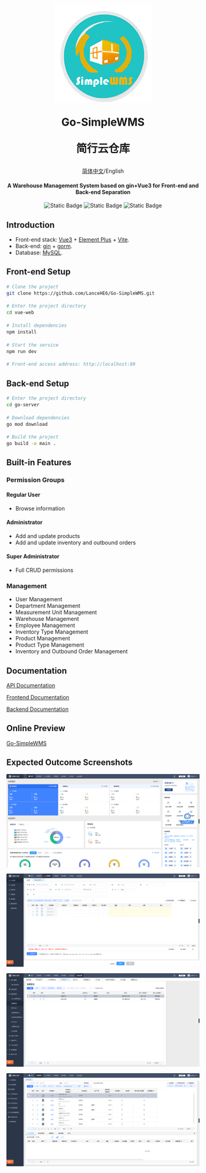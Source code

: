 

<p align="center">
	<img alt="logo" src="./imgs/WMS-Logo.png">
</p>
<h1 align="center" style="margin: 30px 0 30px; font-weight: bold;">Go-SimpleWMS</h1>
<h1 align="center" style="margin: 30px 0 30px; font-weight: bold;">简行云仓库</h1>
<div align="center"> 

[简体中文](./README.md)/English
</div>
<h4 align="center">A Warehouse Management System based on gin+Vue3 for Front-end and Back-end Separation</h4>

<div align="center">

![Static Badge](https://img.shields.io/badge/Licence-MIT-blue)
![Static Badge](https://img.shields.io/badge/Front--end-vue-orange)
![Static Badge](https://img.shields.io/badge/Back--end-gin-green)

</div>

## Introduction

* Front-end stack: [Vue3](https://v3.vuejs.org/) + [Element Plus](https://element-plus.org/en-US/) + [Vite](https://vitejs.dev/).
* Back-end: [gin](https://gin-gonic.com/en/) + [gorm](https://gorm.io/docs/index.html).
* Database: [MySQL](https://www.mysql.com/).

## Front-end Setup

```bash
# Clone the project
git clone https://github.com/LanceHE6/Go-SimpleWMS.git

# Enter the project directory
cd vue-web

# Install dependencies
npm install

# Start the service
npm run dev

# Front-end access address: http://localhost:80
```

## Back-end Setup

```bash
# Enter the project directory
cd go-server

# Download dependencies
go mod download

# Build the project
go build -o main .
```

## Built-in Features

### Permission Groups

#### Regular User

* Browse information

#### Administrator

* Add and update products
* Add and update inventory and outbound orders

#### Super Administrator

* Full CRUD permissions

### Management

* User Management
* Department Management
* Measurement Unit Management
* Warehouse Management
* Employee Management
* Inventory Type Management
* Product Management
* Product Type Management
* Inventory and Outbound Order Management

## Documentation

[API Documentation](./go-server/README.md)

[Frontend Documentation](./vue-web/README.md)

[Backend Documentation](./go-server/README.md)

## Online Preview

[Go-SimpleWMS](https://lancehe6.github.io/Go-SimpleWMS/)

## Expected Outcome Screenshots

![](./imgs/homepage.png)

![ruku](./imgs/ruku.png)

![setting](./imgs/setting.png)

![](./imgs/goods.png)